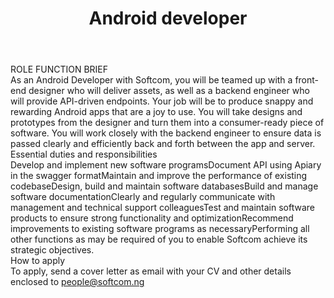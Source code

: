---
title:              Android developer
location:           Lagos, Nigeria
department:         Engineering
subunit:            Mobile
featured_image:     https://res.cloudinary.com/softcomux/image/upload/v1533824272/sfc/headers/openings-header.jpg
image_description:
body: |-
    #### ROLE FUNCTION BRIEF
    As an Android Developer with Softcom, you will be teamed up with a front-end designer who will deliver assets, as well as a backend engineer who will provide API-driven endpoints. Your job will be to produce snappy and rewarding Android apps that are a joy to use. You will take designs and prototypes from the designer and turn them into a consumer-ready piece of software. You will work closely with the backend engineer to ensure data is passed clearly and efficiently back and forth between the app and server. 

    #### Essential duties and responsibilities
    1. Develop and implement new software programs
    2. Document API using Apiary in the swagger format
    3. Maintain and improve the performance of existing codebase
    4. Design, build and maintain software databases
    5. Build and manage software documentation
    6. Clearly and regularly communicate with management and technical support colleagues
    7. Test and maintain software products to ensure strong functionality and optimization
    8. Recommend improvements to existing software programs as necessary
    9. Performing all other functions as may be required of you to enable Softcom achieve its strategic objectives.

    #### How to apply
    To apply, send a cover letter as email with your CV and other details enclosed to [people@softcom.ng](//mailto:people@softcom.ng)
---